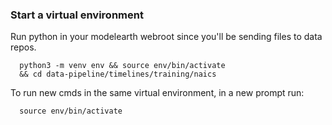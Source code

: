 ### Start a virtual environment

Run python in your modelearth webroot since you'll be sending files to data repos.

      python3 -m venv env && source env/bin/activate
      && cd data-pipeline/timelines/training/naics

To run new cmds in the same virtual environment, in a new prompt run:

      source env/bin/activate
      